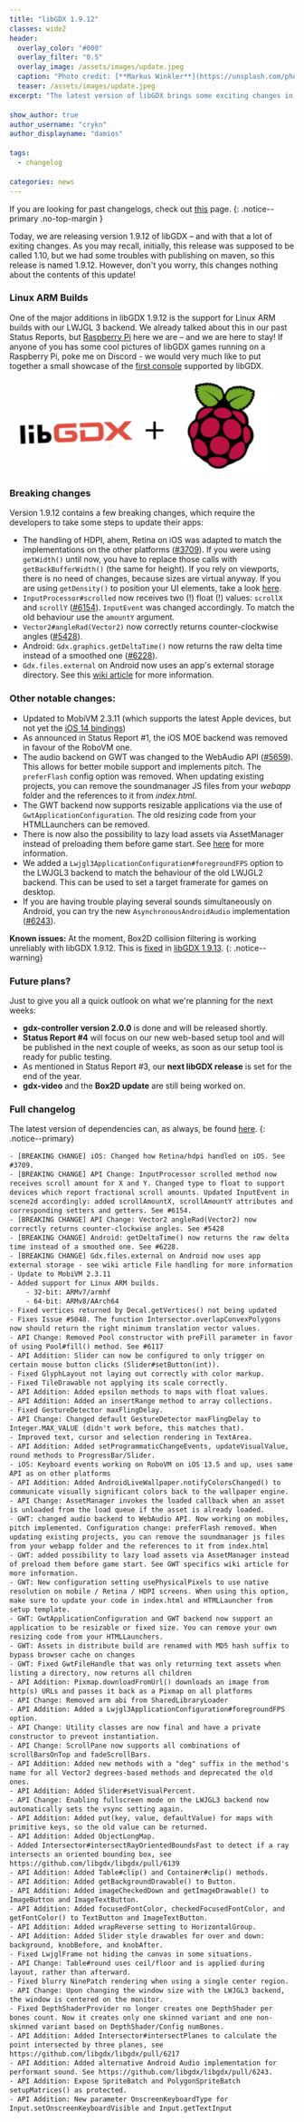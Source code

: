 ```yaml
---
title: "libGDX 1.9.12"
classes: wide2
header:
  overlay_color: "#000"
  overlay_filter: "0.5"
  overlay_image: /assets/images/update.jpeg
  caption: "Photo credit: [**Markus Winkler**](https://unsplash.com/photos/cxoR55-bels)"
  teaser: /assets/images/update.jpeg
excerpt: "The latest version of libGDX brings some exciting changes in various areas. Linux ARM builds as well as various GWT & iOS improvements are just some of the new features. Find out more below!"

show_author: true
author_username: "crykn"
author_displayname: "damios"

tags:
  - changelog

categories: news
---
```


If you are looking for past changelogs, check out [this](/news/changelog/) page.
{: .notice--primary .no-top-margin }

Today, we are releasing version 1.9.12 of libGDX – and with that a lot of exiting changes. As you may recall, initially, this release was supposed to be called 1.10, but we had some troubles with publishing on maven, so this release is named 1.9.12. However, don't you worry, this changes nothing about the contents of this update!

### Linux ARM Builds
One of the major additions in libGDX 1.9.12 is the support for Linux ARM builds with our LWJGL 3 backend. We already talked about this in our past Status Reports, but [Raspberry Pi](https://www.raspberrypi.org) here we are – and we are here to stay! If anyone of you has some cool pictures of libGDX games running on a Raspberry Pi, poke me on Discord - we would very much like to put together a small showcase of the [first console](https://retropie.org.uk) supported by libGDX.

![](/assets/images/posts/2020-08-30/rpi.png)

### Breaking changes
Version 1.9.12 contains a few breaking changes, which require the developers to take some steps to update their apps:

- The handling of HDPI, ahem, Retina on iOS was adapted to match the implementations on the other platforms ([#3709](https://github.com/libgdx/libgdx/pull/3709)). If you were using `getWidth()` until now, you have to replace those calls with `getBackBufferWidth()` (the same for height). If you rely on viewports, there is no need of changes, because sizes are virtual anyway. If you are using `getDensity()` to position your UI elements, take a look [here](https://github.com/libgdx/libgdx/pull/6263).
- `InputProcessor#scrolled` now receives two (!) float (!) values: `scrollX` and `scrollY` ([#6154](https://github.com/libgdx/libgdx/pull/6154)). `InputEvent` was changed accordingly. To match the old behaviour use the `amountY` argument.
- `Vector2#angleRad(Vector2)` now correctly returns counter-clockwise angles ([#5428](https://github.com/libgdx/libgdx/pull/5428)).
- Android: `Gdx.graphics.getDeltaTime()` now returns the raw delta time instead of a smoothed one ([#6228](https://github.com/libgdx/libgdx/pull/6228)).
- `Gdx.files.external` on Android now uses an app's external storage directory. See this [wiki article](/wiki/file-handling#android) for more information.

### Other notable changes:
- Updated to MobiVM 2.3.11 (which supports the latest Apple devices, but not yet the [iOS 14 bindings](https://dkimitsa.github.io/2020/10/23/robovm-2-3-11-released/))
- As announced in Status Report #1, the iOS MOE backend was removed in favour of the RoboVM one.
- The audio backend on GWT was changed to the WebAudio API ([#5659](https://github.com/libgdx/libgdx/pull/5659)). This allows for better mobile support and implements pitch. The `preferFlash` config option was removed. When updating existing projects, you can remove the soundmanager JS files from your _webapp_ folder and the references to it from _index.html_.
- The GWT backend now supports resizable applications via the use of `GwtApplicationConfiguration`. The old resizing code from your HTMLLaunchers can be removed.
- There is now also the possibility to lazy load assets via AssetManager instead of preloading them before game start. See [here](/wiki/html5-backend-and-gwt-specifics#speeding-up-preload-process) for more information.
- We added a `Lwjgl3ApplicationConfiguration#foregroundFPS` option to the LWJGL3 backend to match the behaviour of the old LWJGL2 backend. This can be used to set a target framerate for games on desktop.
- If you are having trouble playing several sounds simultaneously on Android, you can try the new `AsynchronousAndroidAudio` implementation ([#6243](https://github.com/libgdx/libgdx/pull/6243)).

**Known issues:** At the moment, Box2D collision filtering is working unreliably with libGDX 1.9.12. This is [fixed](https://github.com/libgdx/libgdx/pull/6261) in [libGDX 1.9.13](/news/2021/01/gdx_1_9_13).
{: .notice--warning}

### Future plans?
Just to give you all a quick outlook on what we're planning for the next weeks:
- **gdx-controller version 2.0.0** is done and will be released shortly.
- **Status Report #4** will focus on our new web-based setup tool and will be published in the next couple of weeks, as soon as our setup tool is ready for public testing.
- As mentioned in Status Report #3, our **next libGDX release** is set for the end of the year.
- **gdx-video** and the **Box2D update** are still being worked on.

### Full changelog
The latest version of dependencies can, as always, be found [here](/dev/versions/).
{: .notice--primary}
```
- [BREAKING CHANGE] iOS: Changed how Retina/hdpi handled on iOS. See #3709.
- [BREAKING CHANGE] API Change: InputProcessor scrolled method now receives scroll amount for X and Y. Changed type to float to support devices which report fractional scroll amounts. Updated InputEvent in scene2d accordingly: added scrollAmountX, scrollAmountY attributes and corresponding setters and getters. See #6154.
- [BREAKING CHANGE] API Change: Vector2 angleRad(Vector2) now correctly returns counter-clockwise angles. See #5428
- [BREAKING CHANGE] Android: getDeltaTime() now returns the raw delta time instead of a smoothed one. See #6228.
- [BREAKING CHANGE] Gdx.files.external on Android now uses app external storage - see wiki article File handling for more information
- Update to MobiVM 2.3.11
- Added support for Linux ARM builds.
	- 32-bit: ARMv7/armhf
	- 64-bit: ARMv8/AArch64
- Fixed vertices returned by Decal.getVertices() not being updated
- Fixes Issue #5048. The function Intersector.overlapConvexPolygons now should return the right minimum translation vector values.
- API Change: Removed Pool constructor with preFill parameter in favor of using Pool#fill() method. See #6117
- API Addition: Slider can now be configured to only trigger on certain mouse button clicks (Slider#setButton(int)).
- Fixed GlyphLayout not laying out correctly with color markup.
- Fixed TileDrawable not applying its scale correctly.
- API Addition: Added epsilon methods to maps with float values.
- API Addition: Added an insertRange method to array collections.
- Fixed GestureDetector maxFlingDelay.
- API Change: Changed default GestureDetector maxFlingDelay to Integer.MAX_VALUE (didn't work before, this matches that).
- Improved text, cursor and selection rendering in TextArea.
- API Addition: Added setProgrammaticChangeEvents, updateVisualValue, round methods to ProgressBar/Slider.
- iOS: Keyboard events working on RoboVM on iOS 13.5 and up, uses same API as on other platforms
- API Addition: Added AndroidLiveWallpaper.notifyColorsChanged() to communicate visually significant colors back to the wallpaper engine.
- API Change: AssetManager invokes the loaded callback when an asset is unloaded from the load queue if the asset is already loaded.
- GWT: changed audio backend to WebAudio API. Now working on mobiles, pitch implemented. Configuration change: preferFlash removed. When updating existing projects, you can remove the soundmanager js files from your webapp folder and the references to it from index.html
- GWT: added possibility to lazy load assets via AssetManager instead of preload them before game start. See GWT specifics wiki article for more information.
- GWT: New configuration setting usePhysicalPixels to use native resolution on mobile / Retina / HDPI screens. When using this option, make sure to update your code in index.html and HTMLLauncher from setup template.
- GWT: GwtApplicationConfiguration and GWT backend now support an application to be resizable or fixed size. You can remove your own resizing code from your HTMLLaunchers.
- GWT: Assets in distribute build are renamed with MD5 hash suffix to bypass browser cache on changes
- GWT: Fixed GwtFileHandle that was only returning text assets when listing a directory, now returns all children
- API Addition: Pixmap.downloadFromUrl() downloads an image from http(s) URLs and passes it back as a Pixmap on all platforms
- API Change: Removed arm abi from SharedLibraryLoader
- API Addition: Added a Lwjgl3ApplicationConfiguration#foregroundFPS option.
- API Change: Utility classes are now final and have a private constructor to prevent instantiation.
- API Change: ScrollPane now supports all combinations of scrollBarsOnTop and fadeScrollBars.
- API Addition: Added new methods with a "deg" suffix in the method's name for all Vector2 degrees-based methods and deprecated the old ones.
- API Addition: Added Slider#setVisualPercent.
- API Change: Enabling fullscreen mode on the LWJGL3 backend now automatically sets the vsync setting again.
- API Addition: Added put(key, value, defaultValue) for maps with primitive keys, so the old value can be returned.
- API Addition: Added ObjectLongMap.
- Added Intersector#intersectRayOrientedBoundsFast to detect if a ray intersects an oriented bounding box, see https://github.com/libgdx/libgdx/pull/6139
- API Addition: Added Table#clip() and Container#clip() methods.
- API Addition: Added getBackgroundDrawable() to Button.
- API Addition: Added imageCheckedDown and getImageDrawable() to ImageButton and ImageTextButton.
- API Addition: Added focusedFontColor, checkedFocusedFontColor, and getFontColor() to TextButton and ImageTextButton.
- API Addition: Added wrapReverse setting to HorizontalGroup.
- API Addition: Added Slider style drawables for over and down: background, knobBefore, and knobAfter.
- Fixed LwjglFrame not hiding the canvas in some situations.
- API Change: Table#round uses ceil/floor and is applied during layout, rather than afterward.
- Fixed blurry NinePatch rendering when using a single center region.
- API Change: Upon changing the window size with the LWJGL3 backend, the window is centered on the monitor.
- Fixed DepthShaderProvider no longer creates one DepthShader per bones count. Now it creates only one skinned variant and one non-skinned variant based on DepthShader/Config numBones.
- API Addition: Added Intersector#intersectPlanes to calculate the point intersected by three planes, see https://github.com/libgdx/libgdx/pull/6217
- API Addition: Added alternative Android Audio implementation for performant sound. See https://github.com/libgdx/libgdx/pull/6243.
- API Addition: Expose SpriteBatch and PolygonSpriteBatch setupMatrices() as protected.
- API Addition: New parameter OnscreenKeyboardType for Input.setOnscreenKeyboardVisible and Input.getTextInput
```
